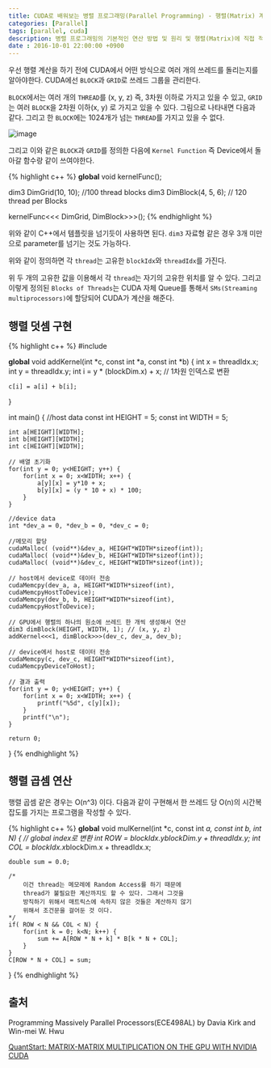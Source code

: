 ```yaml
---
title: CUDA로 배워보는 병렬 프로그래밍(Parallel Programming) - 행렬(Matrix) 계산
categories: [Parallel]
tags: [parallel, cuda]
description: 병렬 프로그래밍의 기본적인 연산 방법 및 원리 및 행렬(Matrix)에 직접 적용
date : 2016-10-01 22:00:00 +0900
---
```


우선 행렬 계산을 하기 전에 CUDA에서 어떤 방식으로 여러 개의 쓰레드를 돌리는지를 알아야한다. CUDA에선 `BLOCK`과 `GRID`로 쓰레드 그룹을 관리한다.

`BLOCK`에서는 여러 개의 `THREAD`를 (x, y, z) 즉, 3차원 이하로 가지고 있을 수 있고, `GRID`는 여러 `BLOCK`을 2차원 이하(x, y) 로 가지고 있을 수 있다. 그림으로 나타내면 다음과 같다. 그리고 한 `BLOCK`에는 1024개가 넘는 `THREAD`를 가지고 있을 수 없다.

![image]("https://c2.staticflickr.com/9/8679/30000520041_e2bb9beeff_b.jpg)

그리고 이와 같은 `BLOCK`과 `GRID`를 정의한 다음에 `Kernel Function` 즉 Device에서 돌아갈 함수랑 같이 쓰여야한다.

{% highlight c++ %}
__global__ void kernelFunc();

dim3 DimGrid(10, 10); //100 thread blocks
dim3 DimBlock(4, 5, 6); // 120 thread per Blocks

kernelFunc<<< DimGrid, DimBlock>>>();
{% endhighlight %}

위와 같이 C++에서 템플릿을 넘기듯이 사용하면 된다.
`dim3` 자료형 같은 경우 3개 미만으로 parameter를 넘기는 것도 가능하다.

위와 같이 정의하면 각 `thread`는 고유한 `blockIdx`와 `threadIdx`를 가진다.

위 두 개의 고유한 값을 이용해서 각 `thread`는 자기의 고유한 위치를 알 수 있다. 그리고 이렇게 정의된 `Blocks of Threads`는 CUDA 자체 Queue를 통해서 `SMs(Streaming multiprocessors)`에 할당되어 CUDA가 계산을 해준다.

## 행렬 덧셈 구현

{% highlight c++ %}
#include <cstdio>

__global__ void addKernel(int *c, const int *a, const int *b) {
    int x = threadIdx.x;
    int y = threadIdx.y;
    int i = y * (blockDim.x) + x; // 1차원 인덱스로 변환

    c[i] = a[i] + b[i];
}

int main() {
    //host data
    const int HEIGHT = 5;
    const int WIDTH = 5;

    int a[HEIGHT][WIDTH];
    int b[HEIGHT][WIDTH];
    int c[HEIGHT][WIDTH];

    // 배열 초기화
    for(int y = 0; y<HEIGHT; y++) {
        for(int x = 0; x<WIDTH; x++) {
            a[y][x] = y*10 + x;
            b[y][x] = (y * 10 + x) * 100;
        }
    }

    //device data
    int *dev_a = 0, *dev_b = 0, *dev_c = 0;

    //메모리 할당
    cudaMalloc( (void**)&dev_a, HEIGHT*WIDTH*sizeof(int));
    cudaMalloc( (void**)&dev_b, HEIGHT*WIDTH*sizeof(int));
    cudaMalloc( (void**)&dev_c, HEIGHT*WIDTH*sizeof(int));

    // host에서 device로 데이터 전송
    cudaMemcpy(dev_a, a, HEIGHT*WIDTH*sizeof(int), cudaMemcpyHostToDevice);
    cudaMemcpy(dev_b, b, HEIGHT*WIDTH*sizeof(int), cudaMemcpyHostToDevice);

    // GPU에서 행렬의 하나의 원소에 쓰레드 한 개씩 생성해서 연산
    dim3 dimBlock(HEIGHT, WIDTH, 1); // (x, y, z)
    addKernel<<<1, dimBlock>>>(dev_c, dev_a, dev_b);

    // device에서 host로 데이터 전송
    cudaMemcpy(c, dev_c, HEIGHT*WIDTH*sizeof(int), cudaMemcpyDeviceToHost);

    // 결과 출력
    for(int y = 0; y<HEIGHT; y++) {
        for(int x = 0; x<WIDTH; x++) {
            printf("%5d", c[y][x]);
        }
        printf("\n");
    }

    return 0;
}
{% endhighlight %}

## 행렬 곱셈 연산

행렬 곱셈 같은 경우는 O(n^3) 이다. 다음과 같이 구현해서 한 쓰레드 당 O(n)의 시간복잡도를 가지는 프로그램을 작성할 수 있다.

{% highlight c++ %}
__global__ void mulKernel(int *c, const int *a, const int *b, int N) {
    // global index로 변환
    int ROW = blockIdx.y*blockDim.y + threadIdx.y;
    int COL = blockIdx.x*blockDim.x + threadIdx.x;

    double sum = 0.0;

    /*
        이건 thread는 메모레에 Random Access를 하기 때문에
        thread가 불필요한 계산까지도 할 수 있다. 그래서 그것을
        방직하기 위해서 매트릭스에 속하지 않은 것들은 계산하지 않기
        위해서 조건문을 걸어둔 것 이다.
    */
    if( ROW < N && COL < N) {
        for(int k = 0; k<N; k++) {
            sum += A[ROW * N + k] * B[k * N + COL];
        }
    }
    C[ROW * N + COL] = sum;
}
{% endhighlight %}
## 출처
Programming Massively Parallel Processors(ECE498AL) by Davia Kirk and Win-mei W. Hwu

[QuantStart: MATRIX-MATRIX MULTIPLICATION ON THE GPU WITH NVIDIA CUDA](https://www.quantstart.com/articles/Matrix-Matrix-Multiplication-on-the-GPU-with-Nvidia-CUDA)
